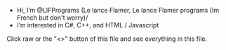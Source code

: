 - Hi, I’m @LlFPrograms (Le lance Flamer, Le lance Flamer programs (Im French but don't worry)/
- I’m interested in C#, C++, and HTML / Javascript





Click raw or the "<>" button of this file and see everything in this file.

<!---
LlFPrograms is Le lance Flamer. Bye! (I used the defaut thing of Github and what? )

I'm litteraly the one that speak French in Github, i'll add multi-languages in my app(s)
--->
